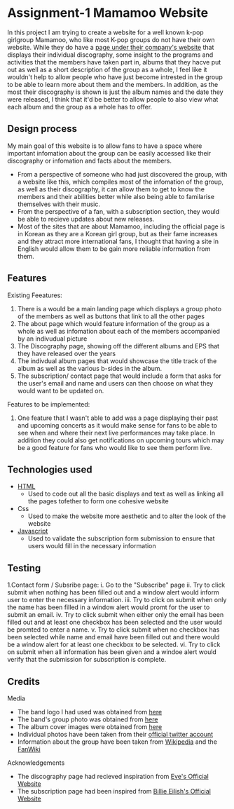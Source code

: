 # Assignment-1 Mamamoo Website
In this project I am trying to create a website for a well known k-pop girlgroup Mamamoo, who like most K-pop groups do not have their own website. While they do have a [page under their company's website](http://www.rbbridge.com/?page_id=23470) that displays their individual discography, some insight to the programs and activities that the members have taken part in, albums that they hacve put out as well as a short description of the group as a whole, I feel like it wouldn't help to allow people who have just become intrested in the group to be able to learn more about them and the members. In addition, as the most their discography is shown is just the album names and the date they were released, I think that it'd be better to allow people to also view what each album and the group as a whole has to offer.

## Design process
My main goal of this website is to allow fans to have a space where important infomation about the group can be easily accessed like their discography or infomation and facts about the members.
- From a perspective of someone who had just discovered the group, with a website like this, which compiles most of the infomation of the group, as well as their discography, it can allow them to get to know the members and their abilities better while also being able to familarise themselves with their music. 
- From the perspective of a fan, with a subscription section, they would be able to recieve updates about new releases.
- Most of the sites that are about Mamamoo, including the official page is in Korean as they are a Korean girl group, but as their fame increases and they attract more international fans, I thought that having a site in English would allow them to be gain more reliable information from them.

## Features 
Existing Feeatures:

1) There is a would be a main landing page which displays a group photo of the members as well as buttons that link to all the other pages
2) The about page which would feature information of the group as a whole as well as infomation about each of the members accompanied by an indivudual picture
3) The Discography page, showing off the different albums and EPS that they have released over the years
4) The indivdual album pages that would showcase the title track of the album as well as the various b-sides in the album.
5) The subscription/ contact page that would include a form that asks for the user's email and name and users can then choose on what they would want to be updated on.

Features to be implemented:

1) One feature that I wasn't able to add was a page displaying their past and upcoming concerts as it would make sense for fans to be able to see when and where their next live performances may take place. In addition they could also get notifications on upcoming tours which may be a good feature for fans who would like to see them perform live. 

## Technologies used
- [HTML](https://html.com/)
  - Used to code out all the basic displays and text as well as linking all the pages tofether to form one cohesive website
- Css
  - Used to make the website more aesthetic and to alter the look of the website
- [Javascript](https://www.javascript.com/)
  - Used to validate the subscription form submission to ensure that users would fill in the necessary information 

## Testing
 1.Contact form / Subsribe page:
  i. Go to the "Subscribe" page
 ii. Try to click submit when nothing has been filled out and a window alert would inform user to enter the necessary information.
iii. Try to click on submit when only the name has been filled in a window alert would promt for the user to submit an email.
 iv. Try to click submit when either only the email has been filled out and at least one checkbox has been selected and the user would be promted to enter a name.
  v. Try to click submit when no checkbox has been selected while name and email have been filled out and there would be a window alert for at least one checkbox to be selected.
 vi. Try to click on submit when all information has been given and a windoe alert would verify that the submission for subscription is complete.
 
## Credits 
Media
- The band logo I had used was obtained from [here](https://www.pikpng.com/pngvi/iwJobJR_white-wind-mamamoo-clipart/)
- The band's group photo was obtained from [here](https://dbkpop.com/2021/06/02/mamamoo-waw-concept-photos-hd-hq)
- The album cover images were obtained from [here](https://kpopmerchandiseguide.com/discography/mamamoo-albums)
- Individual photos have been taken from their [official twitter account](https://twitter.com/RBW_MAMAMOO/status/1434169419765145603?s=20)
- Information about the group have been taken from [Wikipedia](https://en.wikipedia.org/wiki/Mamamoo) and the [FanWiki](https://mamamoo.fandom.com/wiki/MAMAMOO)

Acknowledgements
- The discography page had recieved inspiration from [Eve's Official Website](https://eveofficial.com/discography/)
- The subscription page had been inspired from [Billie Eilish's Official Website](https://www.billieeilish.com/)
